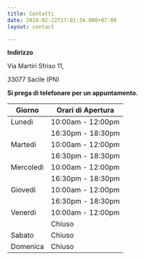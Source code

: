```yaml
---
title: Contatti
date: 2018-02-22T17:01:34.000+07:00
layout: contact

---
```

**Indirizzo**

Via Martiri Sfriso 11,

33077 Sacile (PN)

**Si prega di telefonare per un appuntamento.**

| Giorno | Orari di Apertura |
| --- | --- |
| Lunedì | 10:00am - 12:00pm |
|  | 16:30pm - 18:30pm |
| Martedì | 10:00am - 12:00pm |
|  | 16:30pm - 18:30pm |
| Mercoledì | 10:00am - 12:00pm |
|  | 16:30pm - 18:30pm |
| Giovedì | 10:00am - 12:00pm |
|  | 16:30pm - 18:30pm |
| Venerdì | 10:00am - 12:00pm |
|  | Chiuso |
| Sabato | Chiuso |
| Domenica | Chiuso |
